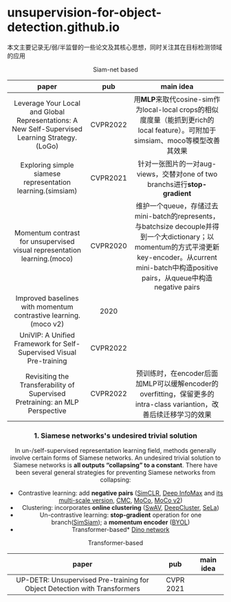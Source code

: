 # unsupervision-for-object-detection.github.io
本文主要记录无/弱/半监督的一些论文及其核心思想，同时关注其在目标检测领域的应用

<center>Siam-net based<center>

|                            paper                             |   pub    |                          main idea                           |
| :----------------------------------------------------------: | :------: | :----------------------------------------------------------: |
| Leverage Your Local and Global Representations: A New Self-Supervised Learning Strategy.(LoGo) | CVPR2022 | 用**MLP**来取代cosine-sim作为local-local crops的相似度度量（能抓到更rich的local feature）。可附加于simsiam、moco等模型改善其效果 |
|  Exploring simple siamese representation learning.(simsiam)  | CVPR2021 | 针对一张图片的一对aug-views，交替对one of two branchs进行**stop-gradient** |
| Momentum contrast for unsupervised visual representation learning.(moco) | CVPR2020 | 维护一个queue，存储过去mini-batch的represents，与batchsize decouple并得到一个大dictionary；以momentum的方式平滑更新key-encoder。从current mini-batch中构造positive pairs，从queue中构造negative pairs |
| Improved baselines with momentum contrastive learning.(moco v2) |   2020   |                                                              |
| UniVIP: A Unified Framework for Self-Supervised Visual Pre-training | CVPR2022 |                                                              |
| Revisiting the Transferability of Supervised Pretraining: an MLP Perspective | CVPR2022 | 预训练时，在encoder后面加MLP可以缓解encoder的overfitting，保留更多的intra-class variantion，改善后续迁移学习的效果 |

### 1. Siamese networks's undesired trivial solution

In un-/self-supervised representation learning field, methods generally involve certain forms of Siamese networks. An undesired trivial solution to Siamese networks is **all outputs “collapsing” to a constant**. There have been several general strategies for preventing Siamese networks from collapsing:

* Contrastive learning: add **negative pairs** ([SimCLR](http://proceedings.mlr.press/v119/chen20j.html), [Deep InfoMax](https://arxiv.org/abs/1808.06670) and [its multi-scale version](https://proceedings.neurips.cc/paper/2019/hash/ddf354219aac374f1d40b7e760ee5bb7-Abstract.html), [CMC](https://link.springer.com/chapter/10.1007/978-3-030-58621-8_45), [MoCo](https://openaccess.thecvf.com/content_CVPR_2020/html/He_Momentum_Contrast_for_Unsupervised_Visual_Representation_Learning_CVPR_2020_paper.html), [MoCo v2](https://arxiv.org/abs/2003.04297))
* Clustering: incorporates **online clustering** ([SwAV](https://proceedings.neurips.cc/paper/2020/hash/70feb62b69f16e0238f741fab228fec2-Abstract.html), [DeepCluster](https://openaccess.thecvf.com/content_ECCV_2018/html/Mathilde_Caron_Deep_Clustering_for_ECCV_2018_paper.html), [SeLa](https://arxiv.org/abs/1911.05371))
* Un-contrastive learning: **stop-gradient** operation for one branch([SimSiam](https://openaccess.thecvf.com/content/CVPR2021/html/Chen_Exploring_Simple_Siamese_Representation_Learning_CVPR_2021_paper.html)); a **momentum encoder** ([BYOL](https://proceedings.neurips.cc/paper/2020/hash/f3ada80d5c4ee70142b17b8192b2958e-Abstract.html))
* Transformer-based\*  [Dino network](https://openaccess.thecvf.com/content/ICCV2021/html/Caron_Emerging_Properties_in_Self-Supervised_Vision_Transformers_ICCV_2021_paper.html)



<center>Transformer-based<center>

|                            paper                             |    pub    | main idea |
| :----------------------------------------------------------: | :-------: | :-------: |
| UP-DETR: Unsupervised Pre-training for Object Detection with Transformers | CVPR 2021 |           |

